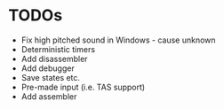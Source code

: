 # TODOs

* Fix high pitched sound in Windows - cause unknown
* Deterministic timers
* Add disassembler
* Add debugger
* Save states etc.
* Pre-made input (i.e. TAS support)
* Add assembler
